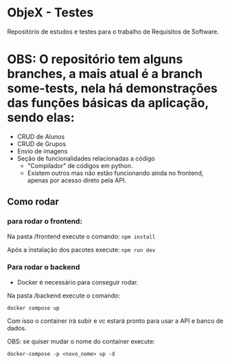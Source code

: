 # ObjeX - Testes

Repositório de estudos e testes para o trabalho de Requisitos de Software.
# OBS: O repositório tem alguns branches, a mais atual é a branch some-tests, nela há demonstrações das funções básicas da aplicação, sendo elas:

- CRUD de Alunos
- CRUD de Grupos
- Envio de imagens
- Seção de funcionalidades relacionadas a código
  - "Compilador" de códigos em python.
  - Existem outros mas não estão funcionando ainda no frontend, apenas por acesso direto pela API.

## Como rodar

### para rodar o frontend:

Na pasta /frontend execute o comando: 
`npm install`

Após a instalação dos pacotes execute:
`npm run dev`

### Para rodar o backend  

- Docker é necessário para conseguir rodar.

Na pasta /backend execute o comando:

`docker compose up`

Com isso o container irá subir e vc estará pronto para usar a API e banco de dados.

OBS: se quiser mudar o nome do container execute:

`docker-compose -p <novo_nome> up -d` 
